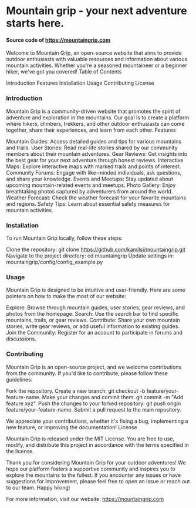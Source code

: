 #  Mountain grip - your next adventure starts here.
#### Source code of https://mountaingrip.com


Welcome to Mountain Grip, an open-source website that aims to provide outdoor enthusiasts with valuable resources and information about various mountain activities. Whether you're a seasoned mountaineer or a beginner hiker, we've got you covered!
Table of Contents

Introduction
Features
Installation
Usage
Contributing
License

### Introduction

Mountain Grip is a community-driven website that promotes the spirit of adventure and exploration in the mountains. Our goal is to create a platform where hikers, climbers, trekkers, and other outdoor enthusiasts can come together, share their experiences, and learn from each other.
Features

Mountain Guides: Access detailed guides and tips for various mountains and trails.
User Stories: Read real-life stories shared by our community members about their mountain adventures.
Gear Reviews: Get insights into the best gear for your next adventure through honest reviews.
Interactive Maps: Explore interactive maps with marked trails and points of interest.
Community Forums: Engage with like-minded individuals, ask questions, and share your knowledge.
Events and Meetups: Stay updated about upcoming mountain-related events and meetups.
Photo Gallery: Enjoy breathtaking photos captured by adventurers from around the world.
Weather Forecast: Check the weather forecast for your favorite mountains and regions.
Safety Tips: Learn about essential safety measures for mountain activities.

### Installation

To run Mountain Grip locally, follow these steps:

Clone the repository: git clone https://github.com/kamilsj/mountaingrip.git
Navigate to the project directory: cd mountaingrip
Update settings in: mountaingrip/config/config_example.py


### Usage

Mountain Grip is designed to be intuitive and user-friendly. Here are some pointers on how to make the most of our website:

Explore: Browse through mountain guides, user stories, gear reviews, and photos from the homepage.
Search: Use the search bar to find specific mountains, trails, or gear reviews.
Contribute: Share your own mountain stories, write gear reviews, or add useful information to existing guides.
Join the Community: Register for an account to participate in forums and discussions.

### Contributing

Mountain Grip is an open-source project, and we welcome contributions from the community. If you'd like to contribute, please follow these guidelines:

Fork the repository.
Create a new branch: git checkout -b feature/your-feature-name.
Make your changes and commit them: git commit -m "Add feature xyz".
Push the changes to your forked repository: git push origin feature/your-feature-name.
Submit a pull request to the main repository.

We appreciate your contributions, whether it's fixing a bug, implementing a new feature, or improving the documentation!
License

Mountain Grip is released under the MIT License. You are free to use, modify, and distribute this project in accordance with the terms specified in the license.

Thank you for considering Mountain Grip for your outdoor adventures! We hope our platform fosters a supportive community and inspires you to explore the mountains to the fullest. If you encounter any issues or have suggestions for improvement, please feel free to open an issue or reach out to our team. Happy hiking!

For more information, visit our website: https://mountaingrip.com






